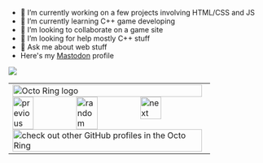 - 🔭 I’m currently working on a few projects involving HTML/CSS and JS
- 🌱 I’m currently learning C++ game developing
- 👯 I’m looking to collaborate on a game site
- 🤔 I’m looking for help mostly C++ stuff
- 💬 Ask me about web stuff
- Here's my <a rel="me" href="https://cyberplace.social/@SipSup3314">Mastodon</a> profile
<p><img src="https://github-readme-streak-stats.herokuapp.com/?user=SipSup3314&theme=dark"/></p>
<table><tbody><tr><td><a href="https://octo-ring.com/"><img src="https://octo-ring.com/static/img/widget/top.png" width="99%" alt="Octo Ring logo" align="top"></a><br><a href="https://octo-ring.com/p/SipSup3314/prev"><img src="https://octo-ring.com/static/img/widget/prev.png" width="33%" alt="previous" align="top" title="previous profile"></a><a href="https://octo-ring.com/p/SipSup3314/random"><img src="https://octo-ring.com/static/img/widget/random.png" width="33%" alt="random" align="top" title="random profile"></a><a href="https://octo-ring.com/p/SipSup3314/next"><img src="https://octo-ring.com/static/img/widget/next.png" width="33%" alt="next" align="top" title="next profile"></a><br><a href="https://octo-ring.com/"><img src="https://octo-ring.com/static/img/widget/bottom.png" width="99%" alt="check out other GitHub profiles in the Octo Ring" align="top"></a></td></tr></tbody></table>

